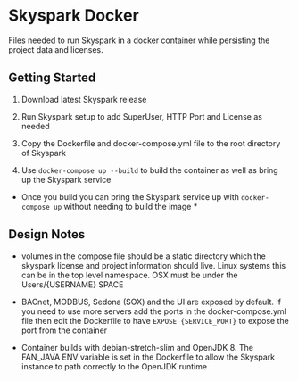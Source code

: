 # Skyspark Docker

Files needed to run Skyspark in a docker container while persisting the project data and licenses.

## Getting Started

1. Download latest Skyspark release

2. Run Skyspark setup to add SuperUser, HTTP Port and License as needed

3. Copy the Dockerfile and docker-compose.yml file to the root directory of Skyspark

4. Use `docker-compose up --build` to build the container as well as bring up the Skyspark service

* Once you build you can bring the Skyspark service up with `docker-compose up` without needing to build the image *

## Design Notes

* volumes in the compose file should be a static directory which the skyspark license and project information should live. Linux systems this can be in the top level namespace. OSX must be under the Users/{USERNAME} SPACE

* BACnet, MODBUS, Sedona (SOX) and the UI are exposed by default. If you need to use more servers add the ports in the docker-compose.yml file then edit the Dockerfile to have `EXPOSE {SERVICE_PORT}` to expose the port from the container

* Container builds with debian-stretch-slim and OpenJDK 8. The FAN_JAVA ENV variable is set in the Dockerfile to allow the Skyspark instance to path correctly to the OpenJDK runtime